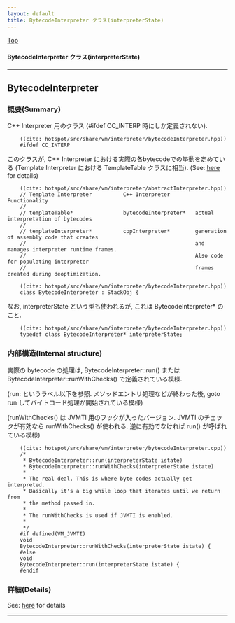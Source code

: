 ```yaml
---
layout: default
title: BytecodeInterpreter クラス(interpreterState) 
---
```

[Top](../index.html)

#### BytecodeInterpreter クラス(interpreterState) 



---
## <a name="no_H_V9Kef" id="no_H_V9Kef">BytecodeInterpreter</a>

### 概要(Summary)
C++ Interpreter 用のクラス (#ifdef CC_INTERP 時にしか定義されない).


```
    ((cite: hotspot/src/share/vm/interpreter/bytecodeInterpreter.hpp))
    #ifdef CC_INTERP
```

このクラスが, C++ Interpreter における実際の各bytecodeでの挙動を定めている
(Template Interpreter における TemplateTable クラスに相当). (See: [here](no7882AgC.html) for details)


```
    ((cite: hotspot/src/share/vm/interpreter/abstractInterpreter.hpp))
    // Template Interpreter          C++ Interpreter        Functionality
    //
    // templateTable*                bytecodeInterpreter*   actual interpretation of bytecodes
    //
    // templateInterpreter*          cppInterpreter*        generation of assembly code that creates
    //                                                      and manages interpreter runtime frames.
    //                                                      Also code for populating interpreter
    //                                                      frames created during deoptimization.
```


```
    ((cite: hotspot/src/share/vm/interpreter/bytecodeInterpreter.hpp))
    class BytecodeInterpreter : StackObj {
```


なお, interpreterState という型も使われるが, これは BytecodeInterpreter* のこと.


```
    ((cite: hotspot/src/share/vm/interpreter/bytecodeInterpreter.hpp))
    typedef class BytecodeInterpreter* interpreterState;
```

### 内部構造(Internal structure)
実際の bytecode の処理は, BytecodeInterpreter::run() または BytecodeInterpreter::runWithChecks() で定義されている模様.

(run: というラベル以下を参照. メソッドエントリ処理などが終わった後, goto run してバイトコード処理が開始されている模様)

(runWithChecks() は JVMTI 用のフックが入ったバージョン. JVMTI のチェックが有効なら runWithChecks() が使われる. 
逆に有効でなければ run() が呼ばれている模様)


```
    ((cite: hotspot/src/share/vm/interpreter/bytecodeInterpreter.cpp))
    /*
     * BytecodeInterpreter::run(interpreterState istate)
     * BytecodeInterpreter::runWithChecks(interpreterState istate)
     *
     * The real deal. This is where byte codes actually get interpreted.
     * Basically it's a big while loop that iterates until we return from
     * the method passed in.
     *
     * The runWithChecks is used if JVMTI is enabled.
     *
     */
    #if defined(VM_JVMTI)
    void
    BytecodeInterpreter::runWithChecks(interpreterState istate) {
    #else
    void
    BytecodeInterpreter::run(interpreterState istate) {
    #endif
```





### 詳細(Details)
See: [here](../doxygen/classBytecodeInterpreter.html) for details

---
